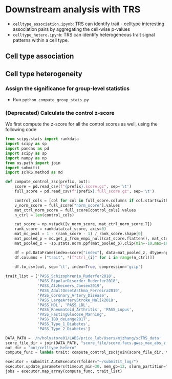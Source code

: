 # Downstream analysis with TRS
- `celltype_association.ipynb`: TRS can identify trait - celltype interesting association pairs by aggregating the cell-wise p-values
- `celltype_hetero.ipynb`: TRS can identify heterogeneous trait signal patterns within a cell type.

## Cell type association

## Cell type heterogeneity

### Assign the significance for group-level statistics
- Run `python compute_group_stats.py`

### (Deprecated) Calculate the control z-score
We first compute the z-score for all the control scores as well, using the following code
```python
from scipy.stats import rankdata
import scipy as sp
import pandas as pd
import scipy as sp
import numpy as np
from os.path import join
import submitit
import scTRS.method as md

def compute_control_zsc(prefix, out):
    score = pd.read_csv(f"{prefix}.score.gz", sep='\t')
    full_score = pd.read_csv(f"{prefix}.full_score.gz", sep='\t')

    control_cols = [col for col in full_score.columns if col.startswith("ctrl_norm_score_")]
    v_norm_score = full_score["norm_score"].values
    mat_ctrl_norm_score = full_score[control_cols].values
    n_ctrl = len(control_cols)

    cat_score = np.vstack([v_norm_score, mat_ctrl_norm_score.T])
    rank_score = rankdata(cat_score, axis=0)
    mat_mc_pval = 1 - (rank_score - 1) / rank_score.shape[0]
    mat_pooled_p = md.get_p_from_empi_null(cat_score.flatten(), mat_ctrl_norm_score.flatten()).reshape(cat_score.shape).T
    mat_pooled_z = -sp.stats.norm.ppf(mat_pooled_p).clip(min=-10,max=10)

    df = pd.DataFrame(index=score["index"], data=mat_pooled_z, dtype=np.float32)
    df.columns = ["trait", *[f"ctrl_{i}" for i in range(n_ctrl)]]

    df.to_csv(out, sep='\t', index=True, compression='gzip')
    
trait_list = ['PASS_Schizophrenia_Ruderfer2018',
              'PASS_BipolarDisorder_Ruderfer2018',
              'PASS_Alzheimers_Jansen2019', 
              'PASS_AdultOnsetAsthma_Ferreira2019',
              'PASS_Coronary_Artery_Disease', 
              'PASS_LargeArteryStroke_Malik2018', 
              'PASS_HDL', 'PASS_LDL',
              'PASS_Rheumatoid_Arthritis', 'PASS_Lupus', 
              'PASS_FastingGlucose_Manning',
              'PASS_IBD_deLange2017', 
              'PASS_Type_1_Diabetes', 
              'PASS_Type_2_Diabetes']

DATA_PATH = '/n/holystore01/LABS/price_lab/Users/mjzhang/scTRS_data'
score_file_dir = join(DATA_PATH, "score_file/score.facs.gwas_max_abs_z.top500")
out_dir = "out/celltype_hetero"
compute_func = lambda trait: compute_control_zsc(join(score_file_dir, trait), join(out_dir, f"{trait}.ctrl_zsc.gz"))

executor = submitit.AutoExecutor(folder="~/submitit_log/")
executor.update_parameters(timeout_min=30, mem_gb=12, slurm_partition="serial_requeue")
jobs = executor.map_array(compute_func, trait_list)
```
